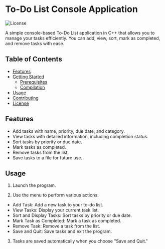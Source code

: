 # To-Do List Console Application

![License](https://img.shields.io/badge/license-MIT-blue.svg)

A simple console-based To-Do List application in C++ that allows you to manage your tasks efficiently. You can add, view, sort, mark as completed, and remove tasks with ease.

## Table of Contents

- [Features](#features)
- [Getting Started](#getting-started)
  - [Prerequisites](#prerequisites)
  - [Compilation](#compilation)
- [Usage](#usage)
- [Contributing](#contributing)
- [License](#license)

## Features

- Add tasks with name, priority, due date, and category.
- View tasks with detailed information, including completion status.
- Sort tasks by priority or due date.
- Mark tasks as completed.
- Remove tasks from the list.
- Save tasks to a file for future use.

## Usage
1. Launch the program.

2. Use the menu to perform various actions:

- Add Task: Add a new task to your to-do list.
- View Tasks: Display your current task list.
- Sort and Display Tasks: Sort tasks by priority or due date.
- Mark Task as Completed: Mark a task as completed.
- Remove Task: Remove a task from the list.
- Save and Quit: Save tasks and exit the program.
3. Tasks are saved automatically when you choose "Save and Quit."
